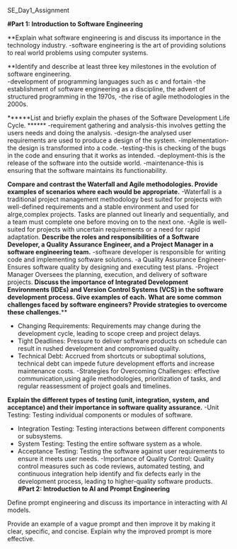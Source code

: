 SE_Day1_Assignment

**#Part 1: Introduction to Software Engineering**

**Explain what software engineering is and discuss its importance in the technology industry.
-software engineering is the art of providing solutions to real world problems using computer systems.

**Identify and describe at least three key milestones in the evolution of software engineering.  
-development of programming languages such as c and fortain
-the establishment of software engineering as a discipline, the advent of structured programming in the 1970s,
-the rise of agile methodologies in the 2000s.

******List and briefly explain the phases of the Software Development Life Cycle. ******
-requirement gathering and analysis-this involves getting the users needs and doing the analysis.
-design-the analysed user requirements are used to produce a design of the system.
-implementation-the design is transformed into a code.
-testing-this is checking of the bugs in the code and ensuring that it works as intended.
-deployment-this is the release of the software into the outside world.
-maintenance-this is ensuring that the software maintains its functionability.

**Compare and contrast the Waterfall and Agile methodologies. Provide examples of scenarios where each would be appropriate.**
-Waterfall is a traditional project management methodology best suited for projects with well-defined requirements and a stable environment and used for alrge,complex projects. Tasks are planned out linearly and sequentially, and a team must complete one before moving on to the next one.
-Agile is well-suited for projects with uncertain requirements or a need for rapid adaptation.
**Describe the roles and responsibilities of a Software Developer, a Quality Assurance Engineer, and a Project Manager in a software engineering team.**
-software developer is responsible for writing code and implementing software solutions.
-a Quality Assurance Engineer-Ensures software quality by designing and executing test plans.
-Project Manager Oversees the planning, execution, and delivery of software projects.
**Discuss the importance of Integrated Development Environments (IDEs) and Version Control Systems (VCS) in the software development process. Give examples of each.**
**What are some common challenges faced by software engineers? Provide strategies to overcome these challenges.****
 - Changing Requirements: Requirements may change during the development cycle, leading to scope creep and project delays.
  - Tight Deadlines: Pressure to deliver software products on schedule can result in rushed development and compromised quality.
  - Technical Debt: Accrued from shortcuts or suboptimal solutions, technical debt can impede future development efforts and increase maintenance costs.
   -Strategies for Overcoming Challenges:  effective communication,using agile methodologies, prioritization of tasks, and regular reassessment of project goals and timelines.

**Explain the different types of testing (unit, integration, system, and acceptance) and their importance in software quality assurance.**
   -Unit Testing: Testing individual components or modules of software.
  - Integration Testing: Testing interactions between different components or subsystems.
  - System Testing: Testing the entire software system as a whole.
  - Acceptance Testing: Testing the software against user requirements to ensure it meets user needs.
  -Importance of Quality Control: Quality control measures such as code reviews, automated testing, and continuous integration help identify and fix defects early in the development process, leading to higher-quality software products.
**#Part 2: Introduction to AI and Prompt Engineering**

Define prompt engineering and discuss its importance in interacting with AI models.

Provide an example of a vague prompt and then improve it by making it clear, specific, and concise. Explain why the improved prompt is more effective.




